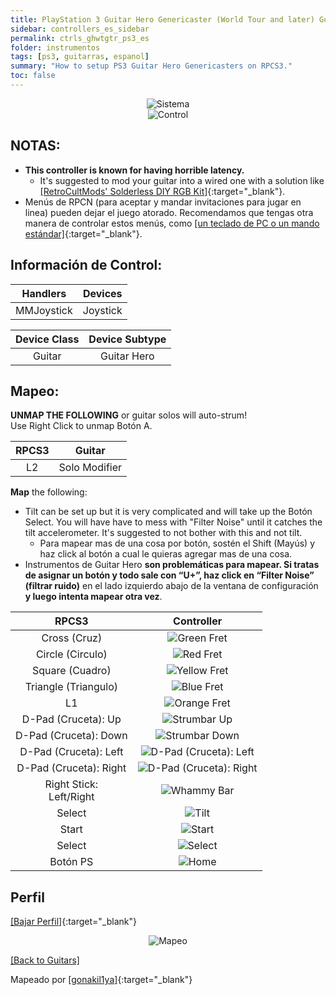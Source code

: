 ```yaml
---
title: PlayStation 3 Guitar Hero Genericaster (World Tour and later) Guitars
sidebar: controllers_es_sidebar
permalink: ctrls_ghwtgtr_ps3_es
folder: instrumentos
tags: [ps3, guitarras, espanol]
summary: "How to setup PS3 Guitar Hero Genericasters on RPCS3."
toc: false
---
```


<div align="center"> <img src="https://carlmylo.github.io/docu-rpcs3/images/instruments/plat/ps3.png" alt="Sistema" title="Sistema"></div>

<div align="center"> <img src="https://carlmylo.github.io/docu-rpcs3/images/instruments/cont/ghwtcontroller.png" alt="Control" title="Control"></div>

## NOTAS:

* **This controller is known for having horrible latency.**
	* It's suggested to mod your guitar into a wired one with a solution like [[RetroCultMods' Solderless DIY RGB Kit]](https://www.etsy.com/listing/1505287559/solderless-diy-rgb-kit-for-guitar-hero){:target="_blank"}.
* Menús de RPCN (para aceptar y mandar invitaciones para jugar en linea) pueden dejar el juego atorado. Recomendamos que tengas otra manera de controlar estos menús, como [[un teclado de PC o un mando estándar]](https://carlmylo.github.io/docu-rpcs3/ctrls_pads_es){:target="_blank"}.

## Información de Control:

| Handlers | Devices |
|:------------------:|:---------------------:|
| MMJoystick | Joystick |

| Device Class | Device Subtype |
|:------------------:|:---------------------:|
| Guitar | Guitar Hero |

## Mapeo:

**UNMAP THE FOLLOWING** or guitar solos will auto-strum!  
Use Right Click to unmap Botón A.

| **RPCS3** | **Guitar** |
|:--------:|:-----------:|
| L2 | Solo Modifier |

**Map** the following:

* Tilt can be set up but it is very complicated and will take up the Botón Select. You will have have to mess with "Filter Noise" until it catches the tilt accelerometer. It's suggested to not bother with this and not tilt.
	* Para mapear mas de una cosa por botón, sostén el Shift (Mayús) y haz click al botón a cual le quieras agregar mas de una cosa.
* Instrumentos de Guitar Hero **son problemáticas para mapear. Si tratas de asignar un botón y todo sale con “U+”, haz click en “Filter Noise” (filtrar ruido)** en el lado izquierdo abajo de la ventana de configuración **y luego intenta mapear otra vez**.

| **RPCS3**          | **Controller** |
|:------------------:|:---------------------:|
| Cross (Cruz) | ![Green Fret](https://carlmylo.github.io/docu-rpcs3/images/btns/gtrs/gf.png "Green Fret") |
| Circle (Circulo) | ![Red Fret](https://carlmylo.github.io/docu-rpcs3/images/btns/gtrs/rf.png "Red Fret") |
| Square (Cuadro) | ![Yellow Fret](https://carlmylo.github.io/docu-rpcs3/images/btns/gtrs/yf.png "Yellow Fret") |
| Triangle (Triangulo) | ![Blue Fret](https://carlmylo.github.io/docu-rpcs3/images/btns/gtrs/bf.png "Blue Fret") |
| L1 | ![Orange Fret](https://carlmylo.github.io/docu-rpcs3/images/btns/gtrs/of.png "Orange Fret") |
| D-Pad (Cruceta): Up | ![Strumbar Up](https://carlmylo.github.io/docu-rpcs3/images/btns/gtrs/sbu.png "Strumbar Up") |
| D-Pad (Cruceta): Down | ![Strumbar Down](https://carlmylo.github.io/docu-rpcs3/images/btns/gtrs/sbd.png "Strumbar Down") |
| D-Pad (Cruceta): Left | ![D-Pad (Cruceta): Left](https://carlmylo.github.io/docu-rpcs3/images/btns/gtrs/dpl.png "D-Pad (Cruceta): Left") |
| D-Pad (Cruceta): Right | ![D-Pad (Cruceta): Right](https://carlmylo.github.io/docu-rpcs3/images/btns/gtrs/dpr.png "D-Pad (Cruceta): Right") |
| Right Stick: <br/> Left/Right | ![Whammy Bar](https://carlmylo.github.io/docu-rpcs3/images/btns/gtrs/wb.png "Whammy Bar") |
| Select | ![Tilt](https://carlmylo.github.io/docu-rpcs3/images/btns/gtrs/ts.png "Tilt Vertical") |
| Start | ![Start](https://carlmylo.github.io/docu-rpcs3/images/btns/ctrls/ps3/sta.png "Start") |
| Select | ![Select](https://carlmylo.github.io/docu-rpcs3/images/btns/ctrls/ps3/sel.png "Select") |
| Botón PS | ![Home](https://carlmylo.github.io/docu-rpcs3/images/btns/ctrls/ps3/home.png "Home") |

## Perfil

[[Bajar Perfil]](https://github.com/carlmylo/docu-rpcs3/raw/gh-pages/downloads/instrument-repo/PS3%20Guitar%20Hero%20Guitar.7z){:target="_blank"}

<div align="center"> <img src="https://carlmylo.github.io/docu-rpcs3/images/instruments/maps/gtrps3ghmapping.png" alt="Mapeo" title="Mapeo"></div>

[[Back to Guitars]](https://carlmylo.github.io/docu-rpcs3/ctrls_guitar)

Mapeado por [[gonakil1ya]](https://linktr.ee/Gonakil1ya){:target="_blank"}